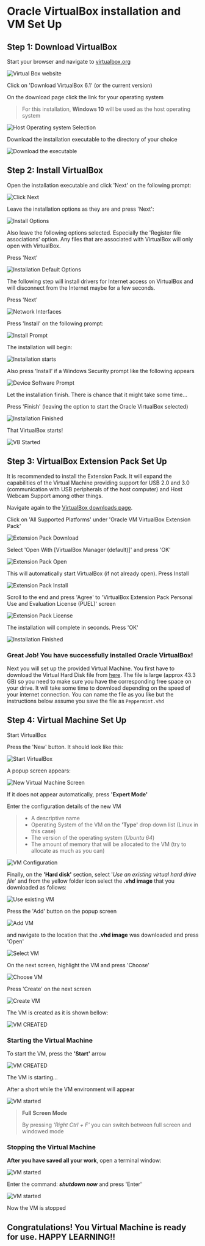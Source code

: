 # Oracle VirtualBox installation and VM Set Up

## **Step 1: Download VirtualBox**

Start your browser and navigate to [virtualbox.org](https://www.virtualbox.org/)

![Virtual Box website](images/01_virtual_box_org.png)

Click on 'Download VirtualBox 6.1' (or the current version)

On the download page click the link for your operating system

> For this installation, **Windows 10** will be used as the host operating system

![Host Operating system Selection](images/02_virtual_box_host.png)

Download the installation executable to the directory of your choice

![Download the executable](images/03_download.png)

## **Step 2: Install VirtualBox**

Open the installation executable and click 'Next' on the following prompt:

![Click Next](images/04_Install_Next.png)

Leave the installation options as they are and press 'Next':

![Install Options](images/05_install_defaults.png)

Also leave the following options selected. Especially the 'Register file associations' option. Any files that are associated with VirtualBox will only open with VirtualBox.

Press 'Next'

![Installation Default Options](images/06_install_options.png)

The following step will install drivers for Internet access on VirtualBox and will disconnect from the Internet maybe for a few seconds.

Press 'Next'

![Network Interfaces](images/07_Network.png)

Press 'Install' on the following prompt:

![Install Prompt](images/08_Install.png)

The installation will begin:

![Installation starts](images/09_Install_Start.png)

Also press ‘Install’ if a Windows Security prompt like the following appears

![Device Software Prompt](images/10_device_software.png)

Let the installation finish. There is chance that it might take some time...

Press 'Finish' (leaving the option to start the Oracle VirtualBox selected)

![Installation Finished](images/11_VB_install_finish.png)

That VirtualBox starts!

![VB Started](images/12_VirtualBox.png)

## **Step 3: VirtualBox Extension Pack Set Up**

It is recommended to install the Extension Pack. It will expand the capabilities of the Virtual Machine providing support for USB 2.0 and 3.0 (communication with USB peripherals of the host computer) and Host Webcam Support among other things.

Navigate again to the [VirtualBox downloads page](https://www.virtualbox.org/wiki/Downloads).

Click on 'All Supported Platforms' under 'Oracle VM VirtualBox Extension Pack'

![Extension Pack Download](images/13_Extension_Pack_Download.png)

Select 'Open With [VirtualBox Manager (default)]' and press 'OK'

![Extension Pack Open](images/14_Extension_Pack.png)

This will automatically start VirtualBox (if not already open). Press Install

![Extension Pack Install](images/15_Extension_Pack_install.png)

Scroll to the end and press 'Agree' to 'VirtualBox Extension Pack Personal Use and Evaluation License (PUEL)' screen

![Extension Pack License](images/16_Extension_Pack_License.png)

The installation will complete in seconds. Press 'OK'

![Installation Finished](images/17_Installation_Finish.png)

### **Great Job! You have successfully installed Oracle VirtualBox!**

Next you will set up the provided Virtual Machine. You first have to download the Virtual Hard Disk file from [here](https://athens-college.s3.us-east-2.amazonaws.com/Peppermint.vhd). The file is large (approx 43.3 GB) so you need to make sure you have the corresponding free space on your drive. It will take some time to download depending on the speed of your internet connection. You can name the file as you like but the instructions below assume you save the file as `Peppermint.vhd`

## **Step 4: Virtual Machine Set Up**

Start VirtualBox

Press the 'New' button. It should look like this:

![Start VirtualBox](images/18_Start_Virtual_Box.png)

A popup screen appears:

![New Virtual Machine Screen](images/19_New_VM_01.png)

If it does not appear automatically, press **'Expert Mode'**

Enter the configuration details of the new VM

> - A descriptive name
> - Operating System of the VM on the **'Type'** drop down list (Linux in this case)
> - The version of the operating system (_Ubuntu 64_)
> - The amount of memory that will be allocated to the VM (try to allocate as much as you can)

![VM Configuration](images/19_New_VM_02.png)

Finally, on the **'Hard disk'** section, select '_Use an existing virtual hard drive file_' and from the yellow folder icon select the **.vhd image** that you downloaded as follows:

![Use existing VM](images/19_New_VM_03.png)

Press the 'Add' button on the popup screen

![Add VM](images/19_New_VM_04.png)

and navigate to the location that the **.vhd image** was downloaded and press 'Open'

![Select VM](images/19_New_VM_05.png)

On the next screen, highlight the VM and press 'Choose'

![Choose VM](images/19_New_VM_06.png)

Press 'Create' on the next screen

![Create VM](images/19_New_VM_07.png)

The VM is created as it is shown bellow:

![VM CREATED](images/19_New_VM_08.png)

### **Starting the Virtual Machine**

To start the VM, press the **'Start'** arrow

![VM CREATED](images/20_Start_VM.png)

The VM is starting...

After a short while the VM environment will appear

![VM started](images/21_VM_Started.png)

> **Full Screen Mode**
>
> By pressing _'Right Ctrl + F'_ you can switch between full screen and windowed mode

### **Stopping the Virtual Machine**

**After you have saved all your work**, open a terminal window:

![VM started](images/22_VM_Terminal.png)

Enter the command: **_shutdown now_** and press 'Enter'

![VM started](images/23_VM_Shutdown.png)

Now the VM is stopped

## **Congratulations! You Virtual Machine is ready for use. HAPPY LEARNING!!**
